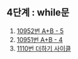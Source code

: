 ## 4단계 : while문

1. [10952번 A+B - 5](./01_10952.py)
2. [10951번 A+B - 4](./02_10951/10951.py)
3. [1110번 더하기 사이클](./03_1110.py)
